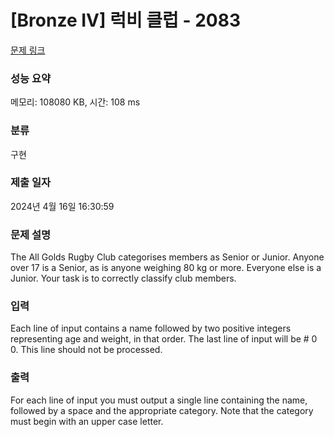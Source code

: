 # [Bronze IV] 럭비 클럽 - 2083 

[문제 링크](https://www.acmicpc.net/problem/2083) 

### 성능 요약

메모리: 108080 KB, 시간: 108 ms

### 분류

구현

### 제출 일자

2024년 4월 16일 16:30:59

### 문제 설명

<p>The All Golds Rugby Club categorises members as Senior or Junior. Anyone over 17 is a Senior, as is anyone weighing 80 kg or more. Everyone else is a Junior. Your task is to correctly classify club members.</p>

### 입력 

 <p>Each line of input contains a name followed by two positive integers representing age and weight, in that order. The last line of input will be # 0 0. This line should not be processed.</p>

### 출력 

 <p>For each line of input you must output a single line containing the name, followed by a space and the appropriate category. Note that the category must begin with an upper case letter.</p>

